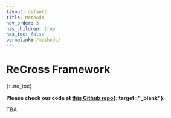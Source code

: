 ```yaml
---
layout: default
title: Methods
nav_order: 3
has_children: true
has_toc: false
permalink: /methods/
---
```


# ReCross Framework
{: .no_toc}



<!-- 
## Table of contents
{: .no_toc .text-delta }

- TOC
{:toc} -->

**Please check our code at [this Github repo](https://github.com/INK-USC/ReCross){: target="_blank"}.**

TBA